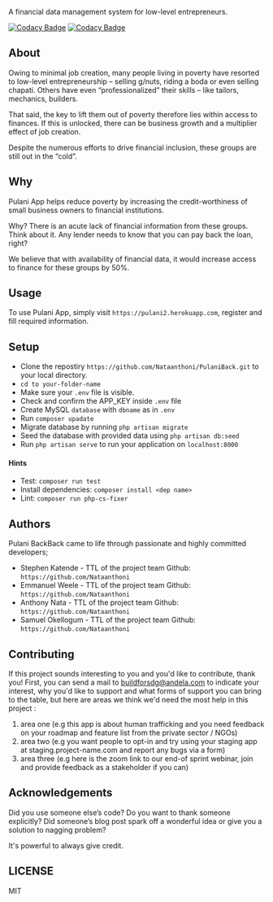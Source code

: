 A financial data management system for low-level entrepreneurs.

[![Codacy Badge](https://api.codacy.com/project/badge/Grade/0b010d5829cf4f8889ac6a34b584c53a)](https://app.codacy.com/gh/BuildForSDG/PulaniBack?utm_source=github.com&utm_medium=referral&utm_content=BuildForSDG/PulaniBack&utm_campaign=Badge_Grade_Dashboard)
[![Codacy Badge](https://img.shields.io/badge/Code%20Quality-D-red)](https://img.shields.io/badge/Code%20Quality-D-red)

## About

Owing to minimal job creation, many people living in poverty have resorted to low-level entrepreneurship – selling g/nuts, riding a boda or even selling chapati.
Others have even “professionalized” their skills – like tailors, mechanics, builders.

That said, the key to lift them out of poverty therefore lies within access to finances. If this is unlocked, there can be business growth and a multiplier effect of job creation.

Despite the numerous efforts to drive financial inclusion, these groups are still out in the “cold”. 


## Why

Pulani App helps reduce poverty by increasing the credit-worthiness of small business owners to financial institutions.

Why? There is an acute lack of financial information from these groups. Think about it. Any lender needs to know that you can pay back the loan, right?

We believe that with availability of financial data, it would increase access to finance for these groups by 50%.

## Usage
To use Pulani App, simply visit `https://pulani2.herokuapp.com`, register and fill required information.


## Setup

- Clone the repostiry `https://github.com/Nataanthoni/PulaniBack.git` to your local directory.
 - `cd to your-folder-name`
 - Make sure your `.env` file is visible.
 - Check and confirm the APP_KEY inside `.env` file
 - Create MySQL `database` with `dbname` as in `.env` 
 - Run `composer upadate`
 - Migrate database by running `php artisan migrate`
 - Seed the database with provided data using `php artisan db:seed`
 - Run `php artisan serve` to run your application on `localhost:8000`

#### Hints

- Test: `composer run test`
- Install dependencies: `composer install <dep name>`
- Lint: `composer run php-cs-fixer`

## Authors

Pulani BackBack came to life through passionate and highly committed developers;
- Stephen Katende - TTL of the project team Github: `https://github.com/Nataanthoni`
- Emmanuel Weele - TTL of the project team Github: `https://github.com/Nataanthoni`
- Anthony Nata - TTL of the project team Github: `https://github.com/Nataanthoni`
- Samuel Okellogum - TTL of the project team Github: `https://github.com/Nataanthoni`

## Contributing
If this project sounds interesting to you and you'd like to contribute, thank you!
First, you can send a mail to buildforsdg@andela.com to indicate your interest, why you'd like to support and what forms of support you can bring to the table, but here are areas we think we'd need the most help in this project :
1.  area one (e.g this app is about human trafficking and you need feedback on your roadmap and feature list from the private sector / NGOs)
2.  area two (e.g you want people to opt-in and try using your staging app at staging.project-name.com and report any bugs via a form)
3.  area three (e.g here is the zoom link to our end-of sprint webinar, join and provide feedback as a stakeholder if you can)

## Acknowledgements

Did you use someone else’s code?
Do you want to thank someone explicitly?
Did someone’s blog post spark off a wonderful idea or give you a solution to nagging problem?

It's powerful to always give credit.

## LICENSE
MIT
